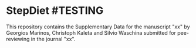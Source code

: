 # StepDiet #TESTING
This repository contains the Supplementary Data for the manuscript "xx" by Georgios Marinos, Christoph Kaleta and Silvio Waschina submitted for pee-reviewing in the journal "xx".
